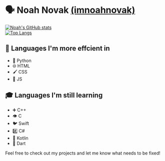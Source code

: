 # 🗣 Noah Novak [(imnoahnovak)](https://github.com/imnoahnovak/)  

[![Noah's GitHub stats](https://github-readme-stats.vercel.app/api?username=imnoahnovak&show_icons=true&theme=dark)](https://github.com/anuraghazra/github-readme-stats)  
[![Top Langs](https://github-readme-stats.vercel.app/api/top-langs/?username=imnoahnovak&show_icons=true&theme=dark&layout=donut)](https://github.com/anuraghazra/github-readme-stats)  

## 💬 Languages I'm more effcient in  
- 🐍 Python  
- 🌐 HTML  
- 🖌 CSS
- 📜 JS  

## 🎓 Languages I'm still learning  
- ➕ C++  
- 👁 C  
- 🐦 Swift  
- #️⃣ C#  
- 🤖 Kotlin  
- 🎯 Dart  

Feel free to check out my projects and let me know what needs to be fixed! 
